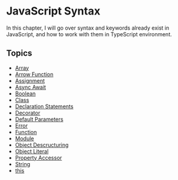 # JavaScript Syntax

In this chapter,
I will go over syntax and keywords already exist in JavaScript,
and how to work with them in TypeScript environment.

## Topics

- [Array](/docs/pages/02-javascript-syntax/array.md)
- [Arrow Function](/docs/pages/02-javascript-syntax/arrow-function.md)
- [Assignment](/docs/pages/02-javascript-syntax/assignment.md)
- [Async Await](/docs/pages/02-javascript-syntax/async-await.md)
- [Boolean](/docs/pages/02-javascript-syntax/boolean.md)
- [Class](/docs/pages/02-javascript-syntax/class.md)
- [Declaration Statements](/docs/pages/02-javascript-syntax/declaration-statements.md)
- [Decorator](/docs/pages/02-javascript-syntax/decorator.md)
- [Default Parameters](/docs/pages/02-javascript-syntax/default-parameters.md)
- [Error](/docs/pages/02-javascript-syntax/error.md)
- [Function](/docs/pages/02-javascript-syntax/function.md)
- [Module](/docs/pages/02-javascript-syntax/module.md)
- [Object Descructuring](/docs/pages/02-javascript-syntax/object-destructuring.md)
- [Object Literal](/docs/pages/02-javascript-syntax/object-literal.md)
- [Property Accessor](/docs/pages/02-javascript-syntax/property-accessor.md)
- [String](/docs/pages/02-javascript-syntax/string.md)
- [this](/docs/pages/02-javascript-syntax/this.md)
